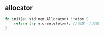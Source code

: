 ## allocator

```rust
fn init(a: std.mem.Allocator) !*atom {
    return try a.create(atom); //创建一个对象
}
```